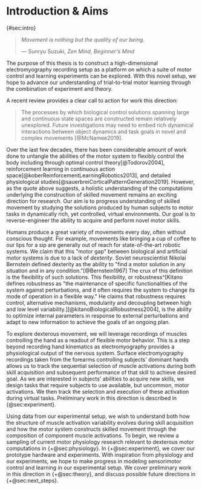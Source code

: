 # Introduction & Aims

{#sec:intro}

> *Movement is nothing but the quality of our being.*
>
> &mdash; Sunryu Suzuki, *Zen Mind, Beginner's Mind*

<!-- Why can't robots move like humans? What is special about human movement? -->
<!-- movement is a really hard problem, we want to understand why -->

The purpose of this thesis is to construct a high-dimensional electromyography recording setup as a platform on which a suite of motor control and learning experiments can be explored. With this novel setup, we hope to advance our understanding of trial-to-trial motor learning through the combination of experiment and theory.

<!-- Hans Moravec's eponymous paradox states that it is easier to generate artificially intelligent performance on tasks we think of as intellectually challenging, such as chess, than to provide a machine with faculties we take for granted, such as movement. Moravec's Paradox, for example, encourages us not to look past the complex computations generated by the human motor system. Following Moravec, this work focuses on what is arguably the most advanced control apparatus in the known universe: the human movement machine. -->

A recent review provides a clear call to action for work this direction:

> The processes by which biological control solutions spanning large and continuous state spaces are constructed remain relatively unexplored. Future investigations may need to embed rich dynamical interactions between object dynamics and task goals in novel and complex movements [@McNamee2019].

Over the last few decades, there has been considerable amount of work done to untangle the abilities of the motor system to flexibly control the body including through optimal control theory[@Todorov2004], reinforcement learning in continuous action space[@koberReinforcementLearningRobotics2013], and detailed physiological studies[@sauerbreiCorticalPatternGeneration2019]. However, as the quote above suggests, a holistic understanding of the computations underlying the construction of skilled movement remains an exciting direction for research. Our aim is to progress understanding of skilled movement by studying the solutions produced by human subjects to motor tasks in dynamically rich, yet controlled, virtual environments. Our goal is to reverse-engineer the ability to acquire and perform novel motor skills.

<!-- humans have extraordinary motoric ability, we want to understand why -->
<!-- Robustness, Flexibility, Generalization, Composition -->
<!-- Why is this the most interesting problem?  -->

<!-- The interesting problem here is coordination of a redundant system to produce dexterous solutions-- we want to solve the redundancy problem and produce solutions that are robust to external perturbations and sensitive to new information -->

Humans produce a great variety of movements every day, often without conscious thought. For example, movements like bringing a cup of coffee to our lips for a sip are generally out of reach for state-of-the-art robotic systems. We claim that this "motor gap" between biological and artificial motor systems is due to a lack of *dexterity*. Soviet neuroscientist Nikolai Bernstein defined dexterity as the ability to "find a motor solution in any situation and in any condition."[@Bernstein1967] The crux of this definition is the flexibility of such solutions. This flexibility, or robustness^[Kitano defines robustness as "the maintenance of specific functionalities of the system against perturbations, and it often requires the system to change its mode of operation in a flexible way." He claims that robustness requires control, alternative mechanisms, modularity and decoupling between high and low level variability.][@kitanoBiologicalRobustness2004], is the ability to optimize internal parameters in response to external perturbations and adapt to new information to achieve the goals of an ongoing plan.

<!-- While a robot may be able to move a cup of coffee to a precise location in space, its solution is often found to be brittle in a new context, or unable to generalize to the movement of new objects. We define a skill as a behavior that involves dexterity in Bernstein's sense. The use of a tool such as a screwdriver is an example of a motor skill. We define a task as the production of skilled movement in a particular context. Driving a screw in a particular posture using a particular screwdriver is an example of a task. These concepts will be further formalized in later chapters.  -->

<!-- Physiology is special for human hands so we chose them as a testbed -->

<!-- Human movement is ultimately the result of the activation and contraction of muscle fibers, and movements lie on a spectrum between reflexive and volitional. The supramuscular circuitry which determines the degree of volition we ascribe to movement, where volitional movement relies on supraspinal (though not necessarily conscious) processes. The human hand is a unique evolutionary invention that underlies our ability to perform various skills in a range of tasks-- movements that are decidedly volitional^[It could be argued that the hand is in fact a crucial aspect of humanness. It is thought that the human cerebellar and neocortices evolved reciprocally to expand and support the computational burden of increasingly complex motor tasks such as tool-making and language production[REF?]. The hand is the pinnacle of dexterity and, as such, it is a fruitful testbed for studying the computations and circuitry that drive dexterous movement. A detailed physiological review of the hand and it's relation to skilled movement is described in {+@sec:physiology}. -->

<!-- Setting up a specific experiment will help us to track muscle-level changes -->

To explore dexterous movement, we will leverage recordings of muscles controlling the hand as a readout of flexible motor behavior. This is a step beyond recording hand kinematics as electromyography provides a physiological output of the nervous system. Surface electromyography recordings taken from the forearms controlling subjects' dominant hands allows us to track the sequential selection of muscle activations during both skill acquisition and subsequent performance of that skill to achieve desired goal. As we are interested in subjects' abilities to acquire new skills, we design tasks that require subjects to use available, but uncommon, motor activations. We then track the selection and execution of these activation during virtual tasks. Preliminary work in this direction is described in {@sec:experiment}.

<!-- we think theorizing with control and learning models will help us -->
<!-- what exactly from the theory world will help us? why is control/RL relevant? -->
<!-- what are we missing in the neuro / behavior lit that we need to borrow? -->
<!-- BE MORE SPECIFIC HERE -->

<!-- Admit that we need to collect and analyze data in an exploratory manner to then inspire hypotheses that can be modeled. We want these hypotheses to be inspired by theoretical work in control and learning theory -->

<!-- how are value computations connected to action and policy selection
how are feedback controllers adapted to motor errors, new environments, how are they learned as well as combined? -->

Using data from our experimental setup, we wish to understand both how the structure of muscle activation variability evolves during skill acquisition and how the motor system constructs skilled movement through the composition of component muscle activations. To begin, we review a sampling of current motor physiology research relevant to dexterous motor computations in {+@sec:physiology}. In {+@sec:experiment}, we cover our prototype hardware and experiments. With inspiration from physiology and our experiments, we hope to make progress in modeling sensorimotor control and learning in our experimental setup. We cover preliminary work in this direction in {+@sec:theory}, and discuss possible future directions in {+@sec:next_steps}.

<!-- To do so, we with the conceptual language of the experimental sensorimotor learning community together with the language of the control theory and reinforcement learning community, as each of these communities shares a common goal of understanding the computation underlying the production of skilled movement. -->
